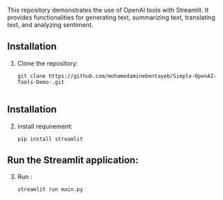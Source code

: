 This repository demonstrates the use of OpenAI tools with Streamlit. It provides functionalities for generating text, summarizing text, translating text, and analyzing sentiment.

## Installation

1. Clone the repository:

   ```shell
   git clone https://github.com/mohamedaminebentayeb/Simple-OpenAI-Tools-Demo-.git


## Installation

2. install requirement:

   ```shell
   pip install streamlit
 ## Run the Streamlit application:

 
3. Run : 
    ```shell
   streamlit run main.py
